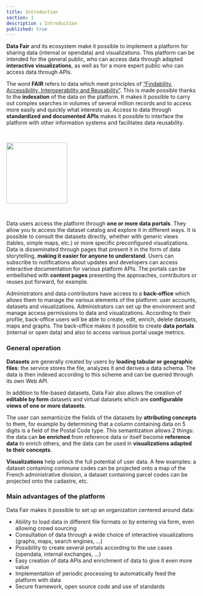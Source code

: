 ```yaml
---
title: Introduction
section: 1
description : Introduction
published: true
---
```

**Data Fair** and its ecosystem make it possible to implement a platform for sharing data (internal or opendata) and visualizations. This platform can be intended for the general public, who can access data through adapted **interactive visualizations**, as well as for a more expert public who can access data through APIs.

The word **FAIR** refers to data which meet principles of [“Findability, Accessibility, Interoperability and Reusability”](https://fr.wikipedia.org/wiki/Fair_data). This is made possible thanks to the **indexation** of the data on the platform. It makes it possible to carry out complex searches in volumes of several million records and to access more easily and quickly what interests us. Access to data through **standardized and documented APIs** makes it possible to interface the platform with other information systems and facilitates data reusability.

<img src="./images/functional-presentation/FAIR.jpg"
     height="160" style="margin:30px auto;" />

Data users access the platform through **one or more data portals**. They allow you to access the dataset catalog and explore it in different ways. It is possible to consult the datasets directly, whether with generic views (tables, simple maps, etc.) or more specific preconfigured visualizations. Data is disseminated through pages that present it in the form of data storytelling, **making it easier for anyone to understand**. Users can subscribe to notifications about updates and developers can access interactive documentation for various platform APIs. The portals can be embellished with **content pages** presenting the approaches, contributors or reuses put forward, for example.

Administrators and data contributors have access to a **back-office** which allows them to manage the various elements of the platform: user accounts, datasets and visualizations. Administrators can set up the environment and manage access permissions to data and visualizations. According to their profile, back-office users will be able to create, edit, enrich, delete datasets, maps and graphs. The back-office makes it possible to create **data portals** (internal or open data) and also to access various portal usage metrics.

### General operation
**Datasets** are generally created by users by **loading tabular or geographic files**: the service stores the file, analyzes it and derives a data schema. The data is then indexed according to this scheme and can be queried through its own Web API.

In addition to file-based datasets, Data Fair also allows the creation of **editable by form** datasets and virtual datasets which are **configurable views of one or more datasets**.

The user can semanticize the fields of the datasets by **attributing concepts** to them, for example by determining that a column containing data on 5 digits is a field of the Postal Code type. This semantization allows 2 things: the data can **be enriched** from reference data or itself become **reference data** to enrich others, and the data can be used in **visualizations adapted to their concepts**.

**Visualizations** help unlock the full potential of user data. A few examples: a dataset containing commune codes can be projected onto a map of the French administrative division, a dataset containing parcel codes can be projected onto the cadastre, etc.

<!-- ![FAIR](./images/functional-presentation/data_and_settings.png) -->

### Main advantages of the platform
Data Fair makes it possible to set up an organization centered around data:
* Ability to load data in different file formats or by entering via form, even allowing crowd sourcing
* Consultation of data through a wide choice of interactive visualizations (graphs, maps, search engines, ...)
* Possibility to create several portals according to the use cases (opendata, internal exchanges, ...)
* Easy creation of data APIs and enrichment of data to give it even more value
* Implementation of periodic processing to automatically feed the platform with data
* Secure framework, open source code and use of standards
